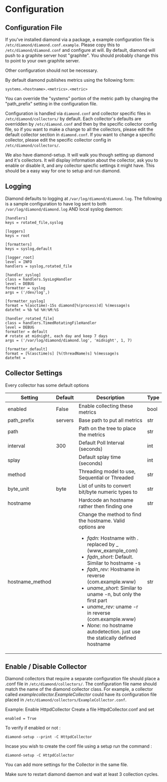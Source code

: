 # Configuration

## Configuration File

If you've installed diamond via a package, a example configuration file is `/etc/diamond/diamond.conf.example`.
Please copy this to `/etc/diamond/diamond.conf` and configure at will.
By default, diamond will push to a graphite server host "graphite". You should probably change this to point to your own graphite server.

Other configuration should not be necessary.

By default diamond publishes metrics using the following form:

    systems.<hostname>.<metrics>.<metric>

You can override the "systems" portion of the metric path by changing the "path_prefix" setting in the configuration file.

Configuration is handled via `diamond.conf` and collector specific files in `/etc/diamond/collectors/` by default.
Each collector's defaults are overridden by `/etc/diamond.conf` and then by the specific collector config file, so if you want to make a change to all the collectors, please edit the default collector section in `diamond.conf`.
If you want to change a specific collector, please edit the specific collector config in `/etc/diamond/collectors/`.

We also have diamond-setup. It will walk you though setting up diamond and it's collectors. It will display information about the collector, ask you to enable or disable it, and any collector specfic settings it might have. This should be a easy way for one to setup and run diamond.

## Logging

Diamond defaults to logging at `/var/log/diamond/diamond.log`.
The following is a sample configuration to have log sent to both `/var/log/diamond/diamond.log` AND local syslog daemon:

```
[handlers]
keys = rotated_file,syslog

[loggers]
keys = root

[formatters]
keys = syslog,default

[logger_root]
level = INFO
handlers = syslog,rotated_file

[handler_syslog]
class = handlers.SysLogHandler
level = DEBUG
formatter = syslog
args = ('/dev/log',)

[formatter_syslog]
format = %(asctime)-15s diamond[%(process)d] %(message)s
datefmt = %b %d %H:%M:%S

[handler_rotated_file]
class = handlers.TimedRotatingFileHandler
level = DEBUG
formatter = default
# rotate at midnight, each day and keep 7 days
args = ('/var/log/diamond/diamond.log', 'midnight', 1, 7)

[formatter_default]
format = [%(asctime)s] [%(threadName)s] %(message)s
datefmt =
```

## Collector Settings

Every collector has some default options

Setting | Default | Description | Type
--------|---------|-------------|-----
enabled | False | Enable collecting these metrics | bool
path_prefix | servers | Base path to put all metrics | str
path | | Path on the tree to place the metrics | str
interval | 300 | Default Poll Interval (seconds) | int
splay | | Default splay time (seconds) | int
method | | Threading model to use, Sequential or Threaded | str
byte_unit | byte | List of units to convert bit/byte numeric types to | str
hostname | | Hardcode an hostname rather then finding one | str
hostname_method | | Change the method to find the hostname. Valid options are <ul><li>*fqdn:* Hostname with . replaced by _ (www_example_com)</li><li>*fqdn_short:* Default. Similar to hostname -s</li><li>*fqdn_rev:* Hostname in reverse (com.example.www)</li><li>*uname_short:* Similar to uname -n, but only the first part</li><li>*uname_rev:* uname -r in reverse (com.example.www)</li><li>*None:* no hostname autodetection. just use the statically defined hostname</li></ul> | str

## Enable / Disable Collector

Diamond collectors that require a separate configuration file should place a .conf file in `/etc/diamond/collectors/`.
The configuration file name should match the name of the diamond collector class.
For example, a collector called *examplecollector.ExampleCollector* could have its configuration file placed in `/etc/diamond/collectors/ExampleCollector.conf`.


Example:
Enable HttpdCollector
Create a file HttpdCollector.conf and set 
```
enabled = True
```

To verify if enabled or not :
```
diamond-setup --print -C HttpdCollector
```

Incase you wish to create the conf file using a setup run the command :
```
diamond-setup -C HttpdCollector
```

You can add more settings for the Collector in the same file.

Make sure to restart diamond daemon and wait at least 3 collection cycles.
